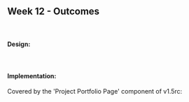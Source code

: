 <link rel="stylesheet" href="{{baseUrl}}/css/main.css">
<link rel="stylesheet" href="{{baseUrl}}/css/schedule.css">

<div class="website-content">

## Week 12 - Outcomes

<div id="main">

<br>

#### Design:

<dynamic-panel src="outcome-umlModel.md" type="success" header="**`W12.1` Can explain some UML models** :star::star::star::star:" no-close/>

<!-- ==================================================================================================== -->

<br>

#### Implementation:

<dynamic-panel src="outcome-cloudComputing.md" type="success" header="**`W12.2` Can explain cloud computing basics** :star::star::star::star:" no-close/>

<!-- ==================================================================================================== -->

<panel type="danger" header="**`W12.3` Can describe contributions to a project** :star:" no-close>
  <panel header=":dart: Evidence" expanded>

Covered by the 'Project Portfolio Page' component of v1.5rc:

<include src="../../admin/project-v15rc.md" name="%%Admin &raquo; Project &rarr; v1.5rc%%" dynamic />

  </panel>
</panel>

</div>
</div>
